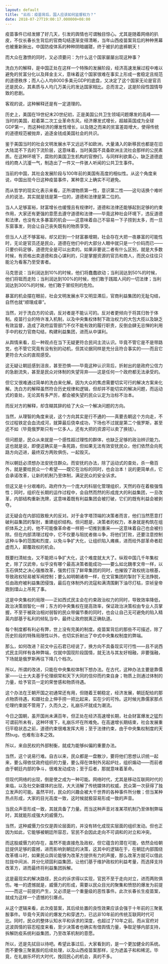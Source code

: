 ```yaml
---
layout: default
title: "云石：疫苗背后，国人应该如何监督权力？"
date: 2018-07-27T19:00:17.000000+08:00
---
```


疫苗事件已经发酵了好几天，引发的舆情也可谓触目惊心。尤其是随着网络的扒皮，不仅长春长生背后的官商勾结逐渐变得清晰，当年山西疫苗案背后的种种黑幕也被重新揪出，中国防疫体系的种种阴暗龌蹉，终于被扒的底裤朝天！

而大众在激愤的同时，又必须要问：为什么这个国家屡屡出现这种事？

洗白方的解释，是中国正处在这样一个特殊的发展阶段，经济高速发展过程中难以避免的贫富分化以及拜金主义，意味着这个国家很难在事实上形成一套稳定且规范的道德秩序；而人心人均8000多美元GDP的底盘，又决定了这个国家无论是官员还是民众，其素质与人均几万美元的发达国家相比。总而言之，这是阶段性国情导致的悲剧。

客观的说，这种解释还是有一定道理的。

历史上，美国在19世纪末20世纪初，正是美国公共卫生领域问题爆发的高峰——当时的美国，趁着第二次工业革命东风，经济爆发式增长，超越英国成为全球GDP第一，而这种经济的爆发性增长，以及随之而来的贫富差距增大，使得传统的道德规范被抛弃，追逐金钱成美国社会的共识。

鉴于美国当时的社会文明发展水平又远远不如欧洲，大量涌入的新移民也都是在旧大陆混不下去的下流阶层，这意味着，当时美国不具备欧洲主流社会那样的公民素质。在这种环境下，腐败的美国卫生机构的官僚们，与同样利欲熏心，缺乏道德底线的商人沆瀣一气，制造出了一件又一件骇人听闻的公共卫生事件。

当前的中国，其社会发展阶段与100年前的美国有高度的相似性。从这个角度来说，中国出现今日这种疫苗事件，某种意义上确实不可避免。

而从哲学的现实化表示来看，正所谓物质第一性，意识第二性——这句话换个难听点的说法，其实就是钱是第一位的，道德和法律是第二位的。

当人人足够富裕，财富增长也缓慢且有规律时，道德和法律还能够起到足够的约束作用，大家还有更强的意愿去遵守道德和法律——毕竟这种社会环境下，违反道德和法律，也没有太多暴富的机会——这意味着自己不容易一下子捞到太多，而一旦东窗事发，则会让自己丧失既有的物质享受。

但当人人还不够富裕，却又赶到一个财富暴增期，社会存在大把一夜暴富的可能性时，无论是官员还是民众，道德在他们中的大部分人眼中就只是一个价码而已——只要价码足够，道德完全是可以出卖的。如果非要说二者有什么区别，就是大多数时候，有资格出卖道德和良心谋利的，只是掌握资源的官员和商人，而民众往往只能沦为看客乃至受害者。

马克思说：当利润达到10%的时候，他们将蠢蠢欲动；当利润达到50%的时候，他们将铤而走险；当利润达到100%的时候，他们敢于践踏人间的一切法律；当利润达到300%的时候，他们敢于冒绞刑的危险。

暴富的机会摆在眼前，社会文明发展水平又明显滞后，官商利益集团的无耻勾结，自然也就“顺理成章”。

当然，对于洗白方的论调，反对者是不能认可的。反对者更倾向于将其归咎于体制。疫苗行业的特许准入机制，以及中央集权体制下政治权力的大包大揽以及缺乏有效监督，造成了政府监管部门不仅不能有效的履行职责，反倒会肆无忌惮的利用手中的权力官商勾结，构建利益集团，进而从中谋利。

从舆情来看，后一种观点在当下无疑更符合民间主流认识。毕竟不管它是不是带路党，也不管它究竟有没有别的动机，但其论据同样是充分且符合事实的——而且它更符合大众的直观感受。

这无疑让朝廷感到沮丧，甚至恐惧——毕竟这种认识背后，折射出的是政府公信力的急剧流失，甚至是民众对体制的失望背弃——这是任何一个政府都无法承受的。

但它又很难通过简单的洗白来化解。因为大众的焦虑需要切实可行的解决方案来化解。洗白方的解释虽然符合历史规律和逻辑，但却并不能切实的解决问题，而运动式的查处，无论其有多严厉，都会被失望的民众认定为治标不治本。

而反对方的解释，却含糊其辞的给了大众一个解决问题的方向。

当然，从理智的角度来说，这个方向其实是行不通的——真要去朝这个方向走，不仅过程铁定会血流成河，就算最后侥幸成功，下场也不过就是第二个俄罗斯，甚至还不如（毕竟俄罗斯只有一亿多人，还有大把的资源可以卖了换钱）。

但问题是，民众从来就是一个感性超过理性的群体，也缺乏足够的政治辨识能力。这也就是说，即便这确实是一条死路，但如果无法有效安抚民众，他们依然会向死路方向迈进，最终双方两败俱伤，一起毁灭。

所以朝廷必须想办法安抚住群众。而安抚的办法，除了运动式的查处，杀一儆百外，就是要给民众一个希望——既它在治标的同时，也会治本！说的更简单点，它会承诺改革，让新的机制乃至体制，满足民众的安全诉求。

但这又是十分艰难的。政府作为一个庞大的科层化管理组织，天然的存在着极强惰性；同时，组织在长期的运作过程中，会自然而然的形成庞大的利益集团，一旦改革，内部结构重新洗牌，这意味着既有利益集团会被打破，它们的既有利益会被剥夺。

这无疑会在内部招致极大的反对。对于金字塔顶端的决策者而言，他们当然愿意打破利益集团的掣肘，重建组织结构。但问题是，决策者的权力，本身就是构筑在组织体系之上的，他不可能像革命者一样把一切推到重来——这意味着自己也会被扫除。但在内部清理过程中，它不仅要与阻扰者做斗争，将他们打败，还要注意控制这种斗争的范围和烈度，以免斗争扩大化，让组织陷入瘫痪，进而给外部革命者趁虚而入，颠覆政权的机会。

既要扫清蛀虫，又不能把斗争扩大化，这个难度就太大了。纵观中国几千年集权史，除了汉武帝，似乎没有哪个最高决策者能成功——要么如北魏孝文帝一样，以玉石俱焚之决心强推改革，强势打压了鲜卑集团的同时，也摧毁了政权统治根基，导致政权轻易被军阀控制；要么如明朝诸帝一样，在文官集团的掣肘下无法挣脱，任由政府被利益集团侵蚀，最后在体制外的流寇和满清围剿下油尽灯枯，崇祯皇帝跑到煤山上吊死了事。

这是中央集权的局限——正如西式民主会在约束政治权力的同时，导致效率降低，政治决策弱智化一样；东方的中央集权在提高效率，保证政治决策权由专业人员掌握，不至于被政治相对弱智的民众带偏节奏的同时，也会让自己无可避免的陷入精英内部基于私利的倾轧当中，最终让政府脱离正确轨道。

每个制度都有利必有弊，世上没有完美的制度。疫苗案背后的那些不可描述，除了历史阶段的特殊局限性以外，也切实折射出了中式中央集权制度的弊端。

那么，如何改进？前文中云石君已经说了，换方向不具备现实可行性——且不说西式民主同样有各种弊端，仅就中国现阶段国情，就无法与其友好相融，非要强融，下场就是俄罗斯再往下降几个档次。

所以，所谓的改进，只能在中央集权体制下想办法。在古代，这种办法主要是靠儒家——让士大夫基于伦理纲常和天下大同的信仰而约束自身；物质上则通过体制的力量，给予官员一定的荣誉感和物质待遇。

这个办法在王朝开国之初通常还有用，但随着王朝稳定，经济发展，朝廷配给的那点物质待遇，和跟社会上伸手捞一把比起来，实在少的可怜。这时候光靠儒家那点伦理约束就不管用了，久而久之，礼崩乐坏就成为潮流。

今日之国朝，虽开国尚未满百年，但正处在经济高速增长期，社会财富爆发之猛烈可谓前所未有，这种环境下，礼崩乐坏在所难免。在高速增长期结束，社会发展重归平稳状态之前，道德约束很难发挥大用；至于法律约束，由于中央集权制度的天然bug，也难有治本之效。

所以，来自民权的外部制衡，就成为能够纠偏的重要办法。

当然，这个说易行难。自古以来，民众都是一盘散沙，要将他们思想认识统一起来，要么得依仗政府组织的力量，要么得在体制外另起炉灶，组织煽动——而前者由于朝廷内部的争斗，很难发动成功；至于后者，那就意味着革命。

但现代网络的出现，倒是使之成为一种可能。网络时代，尤其是移动互联网时代的来临，以及社交新媒体的出现，大大消解了传统媒体的权威，民众第一次获得了独立发声的可能。虽然平时，民众的兴趣会被大千世界的各种事件所分散；但当某种热点形成，大家的目光高度一致，这时候就极容易形成一致的声音。

当民众声音形成一致，其就具备了力量。而当这种声音对准某项机制乃至体制弊端时，其就能形成强大的威慑力。

当然，这种威慑力仅仅是舆论层面的，并没有转化成现实层面的组织发动。但也正因为如此，它能够被朝廷所容忍，官民不会因此走向不可调和的对立和冲突。

而这股威慑力的存在，虽然不能直接危及政权，但它蕴含的潜在可能，依然会给朝廷提供足够的震撼，进而影响到朝廷的决策，这其中的逻辑在于，在朝廷内部围绕改革缠斗时，如果民众舆论能够为改革方提供有力的声援，那么改革方就可以借此拉拢中间派、并分化顽固利益集团，让他们基于维护政权的利益考量，而选择支持改革方，进而最终将利益集团拆解。

这是最现实的解决路径，民众的诉求得以实现，官民不至于走向对立，进而两败俱伤。唯一的遗憾就是，威慑力的形成，需要以民众目光的聚集和愤怒的爆发为前提——而这一前提的产生，又必须是一个重量级的恶性事件。此次长春长生疫苗案，就成为这样一个遗憾的引爆点。

从这个逻辑来看，此次疫苗案，其后续处置的良性效果应该会强于十年前的三聚氰胺事件。毕竟今天舆论的爆发力和穿透力，已远非10年前的传统互联网时代可比。同时，民众的整体认知水平和诉求的深度，也超过了10年之前。而从官府对这波舆情的容忍程度来看，至少决策者也确实有借舆情力量，争取足够内部支持，拆解防疫系统利益集团，乃至改革机制的意愿。

所以，还是先拭目以待吧。希望此事过后，大家看到的，是一个更加健全的系统。而不要像三聚氰胺的后续处理，以及山西疫苗案那样，沦为遮盖子和和稀泥。毕竟，在礼崩乐坏的大时代，挽回民心的机会，真的不多。

